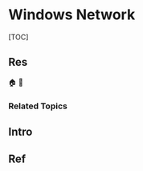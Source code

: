 # Windows Network

[TOC]



## Res
🏠 
🚧 


### Related Topics



## Intro



## Ref
[如何将静态 TCP/IP 路由添加到 Windows 路由表 - 智能的文章 - 知乎]: https://zhuanlan.zhihu.com/p/546888854
